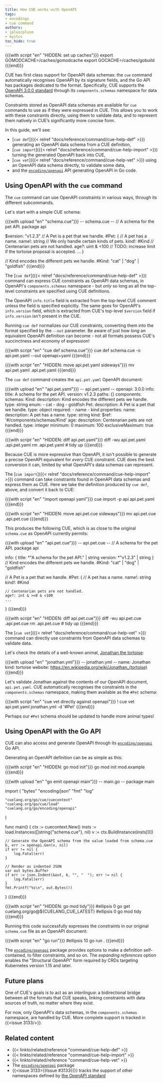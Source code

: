 ```yaml
---
title: How CUE works with OpenAPI
tags:
- encodings
- cue command
authors:
- jpluscplusm
- myitcv
toc_hide: true
---
```


{{{with _script_ "en" "HIDDEN: set up caches"}}}
export GOMODCACHE=/caches/gomodcache
export GOCACHE=/caches/gobuild
{{{end}}}

CUE has first class support for OpenAPI data schemas: the `cue` command
automatically recognises OpenAPI by its signature fields, and the Go API has
packages dedicated to the format.
Specifically, CUE supports the
[OpenAPI 3.0.0 standard](https://github.com/OAI/OpenAPI-Specification/tree/3.0.0)
through its `components.schemas` namespace for data schemas.

Constraints stored as OpenAPI data schemas are available for `cue` commands to
use as if they were expressed in CUE. This allows you to work with these
constraints directly, using them to validate data, and to represent them
natively in CUE’s significantly more concise form.

In this guide, we'll see:

- [`cue def`]({{< relref "docs/reference/command/cue-help-def" >}})
  generating an OpenAPI data schema from a CUE definition,
- [`cue import`]({{< relref "docs/reference/command/cue-help-import" >}})
  turning the generated OpenAPI back into CUE,
- [`cue vet`]({{< relref "docs/reference/command/cue-help-vet" >}})
  using an OpenAPI data schema directly, to validate some data,
- and the
  [`encoding/openapi`](https://pkg.go.dev/cuelang.org/go/encoding/openapi)
  API generating OpenAPI in Go code.

## Using OpenAPI with the `cue` command

The `cue` command can use OpenAPI constraints in various ways, through its
different subcommands.

Let's start with a simple CUE schema:

{{{with upload "en" "schema.cue"}}}
-- schema.cue --
// A schema for the pet API.
package api

$version: "v1.2.3"
// A Pet is a pet that we handle.
#Pet: {
	// A pet has a name.
	name!: string
	// We only handle certain kinds of pets.
	kind!: #Kind
	// Centenarian pets are not handled.
	age?: uint & <100 // TODO: increase limit if the tortoise proposal is accepted.
	...
}

// Kind encodes the different pets we handle.
#Kind: "cat" | "dog" | "goldfish"
{{{end}}}

The [`cue def`]({{< relref "docs/reference/command/cue-help-def" >}}) command can
express CUE constraints as OpenAPI data schemas, in OpenAPI's
`components.schemas` namespace - but *only* so long as all the top-level
constraints are specified using CUE definitions.

The OpenAPI `info.title` field is extracted from the top-level CUE comment
unless the field is specified explicitly. The same goes for OpenAPI's
`info.version` field, which is extracted from CUE's top-level `$version` field
if `info.version` isn't present in the CUE.

Running `cue def` normalizes our CUE constraints, converting them into the
format specified by the `--out` parameter.
Be aware of just how *long* an equivalent OpenAPI definition can become - not
all formats possess CUE's succinctness and economy of expression!

{{{with script "en" "cue def schema.cue"}}}
cue def schema.cue -o api.pet.yaml --out openapi+yaml
{{{end}}}

{{{with _script_ "en" "HIDDEN: move api.pet.yaml sideways"}}}
mv api.pet.yaml .api.pet.yaml
{{{end}}}

The `cue def` command creates the `api.pet.yaml` OpenAPI document:

{{{with upload "en" "api.pet.yaml"}}}
-- api.pet.yaml --
openapi: 3.0.0
info:
  title: A schema for the pet API.
  version: v1.2.3
paths: {}
components:
  schemas:
    Kind:
      description: Kind encodes the different pets we handle.
      type: string
      enum:
        - cat
        - dog
        - goldfish
    Pet:
      description: A Pet is a pet that we handle.
      type: object
      required:
        - name
        - kind
      properties:
        name:
          description: A pet has a name.
          type: string
        kind:
          $ref: '#/components/schemas/Kind'
        age:
          description: Centenarian pets are not handled.
          type: integer
          minimum: 0
          maximum: 100
          exclusiveMaximum: true
{{{end}}}

{{{with _script_ "en" "HIDDEN: diff api.pet.yaml"}}}
diff -wu api.pet.yaml .api.pet.yaml
rm .api.pet.yaml # tidy up
{{{end}}}

Because CUE is more expressive than OpenAPI,
it isn't possible to generate a precise OpenAPI equivalent for *every* CUE constraint.
CUE does the best conversion it can,
limited by what OpenAPI's data schemas can represent.

The [`cue import`]({{< relref "docs/reference/command/cue-help-import" >}}) command
can take constraints found in OpenAPI data schemas and express them as CUE.
Here we take the definition produced by `cue def`, above, and convert it back to CUE:

{{{with script "en" "import openapi yaml"}}}
cue import -p api api.pet.yaml
{{{end}}}

{{{with _script_ "en" "HIDDEN: move api.pet.cue sideways"}}}
mv api.pet.cue .api.pet.cue
{{{end}}}

This produces the following CUE, which is as close to the original `schema.cue`
as OpenAPI currently permits:

{{{with upload "en" "api.pet.cue"}}}
-- api.pet.cue --
// A schema for the pet API.
package api

info: {
	title:   *"A schema for the pet API." | string
	version: *"v1.2.3" | string
}
// Kind encodes the different pets we handle.
#Kind: "cat" | "dog" | "goldfish"

// A Pet is a pet that we handle.
#Pet: {
	// A pet has a name.
	name!: string
	kind!: #Kind

	// Centenarian pets are not handled.
	age?: int & >=0 & <100
	...
}
{{{end}}}

{{{with _script_ "en" "HIDDEN: diff api.pet.cue"}}}
diff -wu api.pet.cue .api.pet.cue
rm .api.pet.cue # tidy up
{{{end}}}

The [`cue vet`]({{< relref "docs/reference/command/cue-help-vet" >}}) command can
directly use constraints from OpenAPI data schemas to validate data.

Let's check the details of a well-known animal,
[Jonathan the tortoise](https://en.wikipedia.org/wiki/Jonathan_(tortoise)):

{{{with upload "en" "jonathan.yml"}}}
-- jonathan.yml --
name: Jonathan
kind: tortoise
website: https://en.wikipedia.org/wiki/Jonathan_(tortoise)
{{{end}}}

Let's validate Jonathan against the contents of our OpenAPI document, `api.pet.yaml`.
CUE automatically recognises the constraints in the `components.schemas` namespace,
making them available as the `#Pet` schema:

{{{with script "en" "cue vet directly against openapi"}}}
! cue vet api.pet.yaml jonathan.yml -d '#Pet'
{{{end}}}

Perhaps our `#Pet` schema should be updated to handle more animal types!

## Using OpenAPI with the Go API

CUE can also access and generate OpenAPI through its
[`encoding/openapi`](https://pkg.go.dev/cuelang.org/go/encoding/openapi)
Go API.

Generating an OpenAPI definition can be as simple as this:

{{{with _script_ "en" "HIDDEN: go mod init"}}}
go mod init mod.example
{{{end}}}

{{{with upload "en" "go emit openapi main"}}}
-- main.go --
package main

import (
	"bytes"
	"encoding/json"
	"fmt"
	"log"

	"cuelang.org/go/cue/cuecontext"
	"cuelang.org/go/cue/load"
	"cuelang.org/go/encoding/openapi"
)

func main() {
	ctx := cuecontext.New()
	insts := load.Instances([]string{"schema.cue"}, nil)
	v := ctx.BuildInstance(insts[0])

	// Generate the OpenAPI schema from the value loaded from schema.cue
	b, err := openapi.Gen(v, nil)
	if err != nil {
		log.Fatal(err)
	}

	// Render as indented JSON
	var out bytes.Buffer
	if err := json.Indent(&out, b, "", "  "); err != nil {
		log.Fatal(err)
	}
	fmt.Printf("%s\n", out.Bytes())
}
{{{end}}}

{{{with _script_ "en" "HIDDEN: go mod tidy"}}}
#ellipsis 0
go get cuelang.org/go@${CUELANG_CUE_LATEST}
#ellipsis 0
go mod tidy
{{{end}}}

Running this code successfully expresses the constraints in our original
`schema.cue` file as an OpenAPI document:

{{{with script "en" "go run"}}}
#ellipsis 10
go run .
{{{end}}}

The [`encoding/openapi`](https://pkg.go.dev/cuelang.org/go/encoding/openapi)
package provides options to make a definition self-contained, to filter
constraints, and so on. The *expanding references* option enables the
"Structural OpenAPI" form required by CRDs targeting Kubernetes version 1.15
and later.

## Future plans

One of CUE's goals is to act as an *interlingua*: a bidirectional bridge
between all the formats that CUE speaks, linking constraints with data sources
of truth, no matter where they exist.

For now, only OpenAPI's data schemas, in the `components.schemas` namespace,
are handled by CUE. More complete support is tracked in {{<issue 3133/>}}.

## Related content

- {{< linkto/related/reference "command/cue-help-def" >}}
- {{< linkto/related/reference "command/cue-help-import" >}}
- {{< linkto/related/reference "command/cue-help-vet" >}}
- The [`encoding/openapi`](https://pkg.go.dev/cuelang.org/go/encoding/openapi) package
- {{<issue 3133>}}Issue #3133{{</issue>}} tracks the support of other namespaces defined by
  [the OpenAPI standard](https://github.com/OAI/OpenAPI-Specification/tree/3.0.0)
